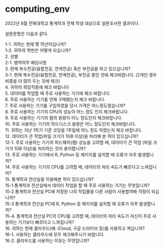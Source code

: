 # computing_env

2022년 8월 전북대학교 통계학과 전체 학생 대상으로 설문조사한 결과이다.

설문문항은 다음과 같다.

1-1. 귀하는 현재 몇 학년이십니까? \
1-2. 귀하의 학번은 어떻게 되십니까? \
2. 성별 \
2-1. 병역의무 해당사항 \
3. 현재 복수전공(융합전공, 연계전공) 혹은 부전공을 하고 있으십니까?\
3-1. 현재 복수전공(융합전공, 연계전공), 부전공 중인 것에 체크바랍니다. (2개인 경우 비중을 더 많이 두는 것에 체크)\
4. 귀하의 희망직종에 체크 바랍니다\
5. 데이터를 작업할 때 주로 사용하는 기기에 체크 바랍니다.\
6. 주로 사용하는 기기를 언제 구매했는지 체크 바랍니다. \
7. 주로 사용하는 기기를 구입하였을 당시 가격은 어느정도였습니까?\
8. 주로 사용하는 기기의 CPU의 성능이 어느 정도 인지 체크바랍니다.\
9.  주로 사용하는 기기의 램의 용량이 어느 정도인지 체크바랍니다.\
10.  주로 사용하는 기기의 하드디스크 용량은 어느 정도인지 체크바랍니다.\
11. 귀하는 지난 1학기 기준 코딩을 1주일에 어느 정도 하였는지 체크 바랍니다.\
12. 데이터가 큰 작업(파일 크기가 1GB 이상)을 처리해 본 적이 있으십니까?\
12-1. 주로 사용하는 기기의 하드웨어(램) 성능을 고려할 때, 데이터가 큰 작업 (파일 크기가 1GB 이상)을 처리하는 것이 용이합니까?\
13. 주로 사용하는 기기에서  R, Python 등 패키지를 설치할 때 오류가 자주 발생합니까?\
14. 주로 사용하는 기기의 CPU를 고려할 때, 데이터의 처리 속도가 빠르다고 느껴집니까?\
15. 통계학과 전산실을 이용해본 적이 있으십니까? \
15-1.통계학과 전산실에서 데이터 작업을 할 때 주로 사용하는 기기는 무엇입니까?\
15-2.통계학과 전산실 PC에 저장된 나의 작업물을 다른 사람이 사용할까봐 걱정이 되십니까?\
15-3.통계학과 전산실 PC에 R, Python 등 패키지를 설치할 때 오류가 자주 발생합니까?\
15-4. 통계학과 전산실 PC의 CPU를 고려할 때, 데이터의 처리 속도가 자신이 주로 사용하는 기기보다 빠르다고 느껴집니까?\
16. 귀하는 현재 클라우드(예: iCloud, 구글 드라이브 등)를 사용하고 계십니까?\
16-1. 사용하는 클라우드에 모두 체크해주시기 바랍니다.\
16-2. 클라우드를 사용하는 이유는 무엇입니까?
